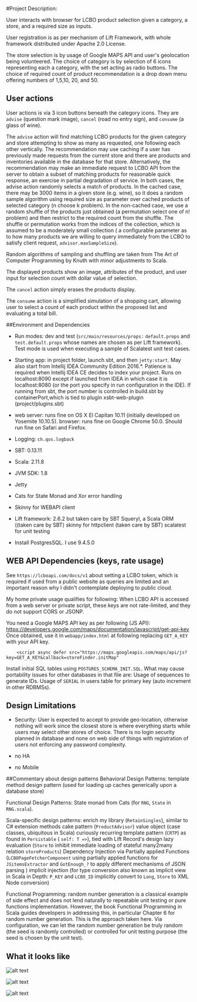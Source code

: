 #Project Description:

User interacts with browser for LCBO product selection given a category, a store, and a required size as inputs.

User registration is as per mechanism of Lift Framework, with whole framework distributed under Apache 2.0 License.

The store selection is by usage of Google MAPS API and user's geolocation being volunteered.
The choice of category is by selection of 6 icons representing each a category, with the set acting as radio buttons.
The choice of required count of product recommendation is a drop down menu offering numbers of 1,5,10, 20, and 50.

## User actions
User actions is via 3 icon buttons beneath the category icons. They are `advise` (question mark image), `cancel` (road no entry sign), and `consume` (a glass
 of wine).

The `advise` action will find matching LCBO products for the given category and store attempting to show as many as requested, one following each other 
vertically.
The recommendation may use caching if a user has previously made requests from the current store and there are products and inventories available
in the database for that store.
Alternatively, the recommendation may make an immediate request to LCBO API from the server to obtain a subset of matching products for reasonable quick 
response, an exercise in partial degradation of service.
In both cases, the advise action randomly selects a match of products. In the cached case, there may be 3000 items in a given store (e.g. wine), so it does a 
random sample algorithm using required size as parameter over cached products of selected category (n choose k problem). In the non-cached case,
we use a random shuffle of the products just obtained (a permutation select one of n! problem) and then restrict to the required count from the shuffle. 
The shuffle or permutation works from the indices of the collection, which is assumed to be a moderately small collection ( a configurable parameter 
as to how many products we are willing to query immediately from the LCBO to satisfy client request, `advisor.maxSampleSize`).

Random algorithms of sampling and shuffling are taken from The Art of Computer Programming by Knuth with minor adjustments to Scala.

The displayed products show an image, attributes of the product, and user input for selection count with dollar value of selection.

The `cancel` action simply erases the products display.

The `consume` action is a simplified simulation of a shopping cart, allowing user to select a count of each product within the proposed list and evaluating a 
total bill.

##Environment and Dependencies
- Run modes: dev and test (`src/main/resources/props:` `default.props` and `test.default.props` whose names are chosen as per Lift framework).
Test mode is used when executing a sample of Scalatest unit test cases.

- Starting app: in project folder, launch sbt, and then `jetty:start`.
May also start from Intellij IDEA Community Edition 2016.*. Patience is required when Intellij IDEA CE decides to index your project.
Runs on localhost:8090 except if launched from IDEA in which case it is localhost:8080 (or the port you specify in run configuration in the IDE).
If running from sbt, the port number is controlled in build.sbt by containerPort,which is tied to plugin xsbt-web-plugin (project/plugins.sbt)

- web server: runs fine on OS X El Capitan 10.11 (initially developed on Yosemite 10.10.5).
browser: runs fine on Google Chrome 50.0. Should run fine on Safari and Firefox.

- Logging: `ch.qos.logback`

- SBT: 0.13.11

- Scala: 2.11.8

- JVM SDK: 1.8

- Jetty

- Cats for State Monad and Xor error handling

- Skinny for WEBAPI client

- Lift framework: 2.6.2 but taken care by SBT
Squeryl, a Scala ORM ((taken care by SBT)
skinny for httpclient (taken care by SBT)
scalatest for unit testing

- Install PostgresSQL. I use 9.4.5.0

## WEB API Dependencies (keys, rate usage)
See `https://lcboapi.com/docs/v1` about setting a LCBO token, which is required if used from a public website as queries are limited
and an important reason why I didn't contemplate deploying to public cloud.

My home private usage qualifies for following:
When LCBO API is accessed from a web server or private script, these keys are not rate-limited, and they do not support CORS or JSONP.

You need a Google MAPS API key as per following (JS API): https://developers.google.com/maps/documentation/javascript/get-api-key
Once obtained, use it in `webapp/index.html` at following replacing `GET_A_KEY` with your API key.

        <script async defer src="https://maps.googleapis.com/maps/api/js?key=GET_A_KEY&callback=storeFinder.initMap"

Install initial SQL tables using `POSTGRES_SCHEMA_INIT.SQL`. What may cause portability issues for other databases in that file are:
Usage of sequences to generate IDs.
Usage of `SERIAL` in users table for primary key (auto increment in other RDBMSs).

## Design Limitations
- Security:
User is expected to accept to provide geo-location, otherwise nothing will work since the closest store is where everything starts while users may select other stores of choice.
There is no login security planned in database and none on web side of things with registration of users not enforcing any password complexity.

- no HA

- no Mobile

##Commentary about design patterns
Behavioral Design Patterns:
template method design pattern (used for loading up caches generically upon a database store)

Functional Design Patterns:
State monad from Cats (for `RNG`, `State` in `RNG.scala`).

Scala-specific design patterns:
enrich my library (`RetainSingles`), similar to C# extension methods
cake pattern (`ProductAdvisor`)
value object (case classes, ubiquitous in Scala)
curiously recurring template pattern (`CRTP`) as found in `Persistable` ( `self: T =>`), tied with Lift Record's design
lazy evaluation (`Store` to inhibit immediate loading of stateful many2many relation `storeProducts`)
Dependency Injection via Partially applied Functions (`LCBOPageFetcherComponent` using partially applied functions for `JSitemsExtractor` and `GotEnough_?` to apply different mechanisms of JSON parsing  )
implicit injection (for type conversion also known as implicit view in Scala in Depth: `P_KEY` and `LCBO_ID` implicitly convert to `Long`, `Store` to XML Node conversion)

Functional Programming: random number generation is a classical example of side effect and does not lend naturally to repeatable unit testing or pure functions implementation.
However, the book Functional Programming in Scala guides developers in addressing this, in particular Chapter 6 for random number generation. This is the approach taken here.
Via configuration, we can let the random number generation be truly random (the seed is randomly controlled) or controlled for unit testing purpose (the seed is chosen by the unit test).

## What it looks like
![alt text][logo1]

[logo1]: https://github.com/phderome/scalaLiftDemo/blob/master/src/main/webapp/images/AppViewer.png "Landing"

![alt text][logo2]

[logo2]: https://github.com/phderome/scalaLiftDemo/blob/master/src/main/webapp/images/Selecting.png "Selecting"

![alt text][logo3]

[logo3]: https://github.com/phderome/scalaLiftDemo/blob/master/src/main/webapp/images/Feedback.png "Feedback"
